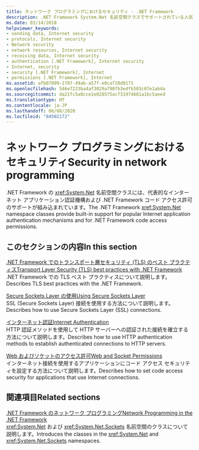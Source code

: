 ```yaml
---
title: ネットワーク プログラミングにおけるセキュリティ - .NET Framework
description: .NET Framework System.Net 名前空間クラスでサポートされている人気のアプリケーション認証メカニズムとコード アクセス許可について説明します。
ms.date: 03/14/2018
helpviewer_keywords:
- sending data, Internet security
- protocols, Internet security
- Network security
- network resources, Internet security
- receiving data, Internet security
- authentication [.NET Framework], Internet security
- Internet, security
- security [.NET Framework], Internet
- permissions [.NET Framework], Internet
ms.assetid: afb07899-2707-49ab-a57f-e0caf20d0171
ms.openlocfilehash: 546e7223ba4af3029a798fb3edfb503c07e1ab4a
ms.sourcegitcommit: da21fc5a8cce1e028575acf31974681a1bc5aeed
ms.translationtype: HT
ms.contentlocale: ja-JP
ms.lasthandoff: 06/08/2020
ms.locfileid: "84502172"
---
```

# <a name="security-in-network-programming"></a><span data-ttu-id="6c117-103">ネットワーク プログラミングにおけるセキュリティ</span><span class="sxs-lookup"><span data-stu-id="6c117-103">Security in network programming</span></span>

<span data-ttu-id="6c117-104">.NET Framework の <xref:System.Net> 名前空間クラスには、代表的なインターネット アプリケーション認証機構および .NET Framework コード アクセス許可のサポートが組み込まれています。</span><span class="sxs-lookup"><span data-stu-id="6c117-104">The .NET Framework <xref:System.Net> namespace classes provide built-in support for popular Internet application authentication mechanisms and for .NET Framework code access permissions.</span></span>  
  
## <a name="in-this-section"></a><span data-ttu-id="6c117-105">このセクションの内容</span><span class="sxs-lookup"><span data-stu-id="6c117-105">In this section</span></span>

[<span data-ttu-id="6c117-106">.NET Framework でのトランスポート層セキュリティ (TLS) のベスト プラクティス</span><span class="sxs-lookup"><span data-stu-id="6c117-106">Transport Layer Security (TLS) best practices with .NET Framework</span></span>](tls.md)  
<span data-ttu-id="6c117-107">.NET Framework での TLS ベスト プラクティスについて説明します。</span><span class="sxs-lookup"><span data-stu-id="6c117-107">Describes TLS best practices with the .NET Framework.</span></span>

[<span data-ttu-id="6c117-108">Secure Sockets Layer の使用</span><span class="sxs-lookup"><span data-stu-id="6c117-108">Using Secure Sockets Layer</span></span>](using-secure-sockets-layer.md)  
<span data-ttu-id="6c117-109">SSL (Secure Sockets Layer) 接続を使用する方法について説明します。</span><span class="sxs-lookup"><span data-stu-id="6c117-109">Describes how to use Secure Sockets Layer (SSL) connections.</span></span>  
  
[<span data-ttu-id="6c117-110">インターネット認証</span><span class="sxs-lookup"><span data-stu-id="6c117-110">Internet Authentication</span></span>](internet-authentication.md)  
<span data-ttu-id="6c117-111">HTTP 認証メソッドを使用して HTTP サーバーへの認証された接続を確立する方法について説明します。</span><span class="sxs-lookup"><span data-stu-id="6c117-111">Describes how to use HTTP authentication methods to establish authenticated connections to HTTP servers.</span></span>  
  
[<span data-ttu-id="6c117-112">Web およびソケットのアクセス許可</span><span class="sxs-lookup"><span data-stu-id="6c117-112">Web and Socket Permissions</span></span>](web-and-socket-permissions.md)  
<span data-ttu-id="6c117-113">インターネット接続を使用するアプリケーションにコード アクセス セキュリティを設定する方法について説明します。</span><span class="sxs-lookup"><span data-stu-id="6c117-113">Describes how to set code access security for applications that use Internet connections.</span></span>  
  
## <a name="related-sections"></a><span data-ttu-id="6c117-114">関連項目</span><span class="sxs-lookup"><span data-stu-id="6c117-114">Related sections</span></span>

[<span data-ttu-id="6c117-115">.NET Framework のネットワーク プログラミング</span><span class="sxs-lookup"><span data-stu-id="6c117-115">Network Programming in the .NET Framework</span></span>](index.md)  
<span data-ttu-id="6c117-116"><xref:System.Net> および <xref:System.Net.Sockets> 名前空間のクラスについて説明します。</span><span class="sxs-lookup"><span data-stu-id="6c117-116">Introduces the classes in the <xref:System.Net> and <xref:System.Net.Sockets> namespaces.</span></span>

